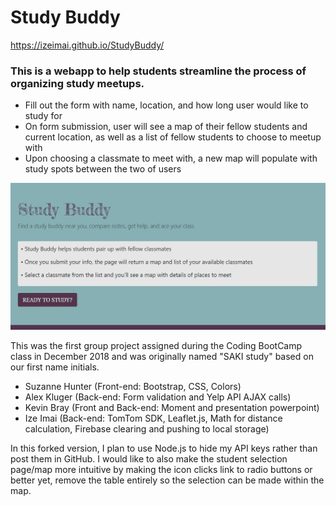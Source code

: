 # Study Buddy

https://izeimai.github.io/StudyBuddy/

### This is a webapp to help students streamline the process of organizing study meetups.

* Fill out the form with name, location, and how long user would like to study for
* On form submission, user will see a map of their fellow students and current location, as well as a list of fellow students to choose to meetup with
* Upon choosing a classmate to meet with, a new map will populate with study spots between the two of users

![Image of landing page](/assets/landing.JPG)


This was the first group project assigned during the Coding BootCamp class in December 2018 and was originally named "SAKI study" based on our first name initials.
* Suzanne Hunter (Front-end: Bootstrap, CSS, Colors)
* Alex Kluger (Back-end: Form validation and Yelp API AJAX calls)
* Kevin Bray (Front and Back-end: Moment and presentation powerpoint)
* Ize Imai (Back-end: TomTom SDK, Leaflet.js, Math for distance calculation, Firebase clearing and pushing to local storage)

In this forked version, I plan to use Node.js to hide my API keys rather than post them in GitHub. I would like to also make the student selection page/map more intuitive by making the icon clicks link to radio buttons or better yet, remove the table entirely so the selection can be made within the map.